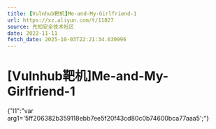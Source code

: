 ```yaml
---
title: [Vulnhub靶机]Me-and-My-Girlfriend-1
url: https://xz.aliyun.com/t/11827
source: 先知安全技术社区
date: 2022-11-11
fetch_date: 2025-10-03T22:21:34.630996
---
```


# [Vulnhub靶机]Me-and-My-Girlfriend-1

{"l1":"var arg1='5ff206382b359118ebb7ee5f20f43cd80c0b74600bca77aaa5';"}
